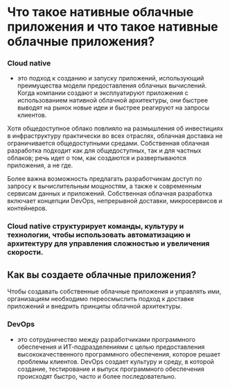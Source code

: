 # Что такое нативные облачные приложения и что такое нативные облачные приложения?

### Cloud native
 - это подход к созданию и запуску приложений, использующий преимущества модели предоставления облачных вычислений. Когда компании создают и эксплуатируют приложения с использованием нативной облачной архитектуры, они быстрее выводят на рынок новые идеи и быстрее реагируют на запросы клиентов.

Хотя общедоступное облако повлияло на размышления об инвестициях в инфраструктуру практически во всех отраслях, облачная доставка не ограничивается общедоступными средами. Собственная облачная разработка подходит как для общедоступных, так и для частных облаков; речь идет о том, как создаются и развертываются приложения, а не где.

Более важна возможность предлагать разработчикам доступ по запросу к вычислительным мощностям, а также к современным сервисам данных и приложений. Собственная облачная разработка включает концепции DevOps, непрерывной доставки, микросервисов и контейнеров.


### Cloud native структурирует команды, культуру и технологии, чтобы использовать автоматизацию и архитектуру для управления сложностью и увеличения скорости.

## Как вы создаете облачные приложения?

Чтобы создавать собственные облачные приложения и управлять ими, организациям необходимо переосмыслить подход к доставке приложений и внедрить принципы облачной архитектуры.


### DevOps 
- это сотрудничество между разработчиками программного обеспечения и ИТ-подразделениями с целью предоставления высококачественного программного обеспечения, которое решает проблемы клиентов. DevOps создает культуру и среду, в которой создание, тестирование и выпуск программного обеспечения происходят быстро, часто и более последовательно.

